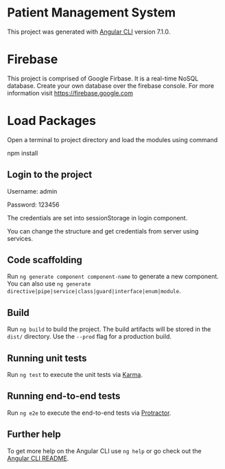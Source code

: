 # Patient Management System

This project was generated with [Angular CLI](https://github.com/angular/angular-cli) version 7.1.0.

# Firebase

This project is comprised of Google Firbase. It is a real-time NoSQL database.
Create your own database over the firebase console.
For more information visit https://firebase.google.com

# Load Packages

Open a terminal to project directory and load the modules using command

npm install

## Login to the project

Username: admin

Password: 123456

The credentials are set into sessionStorage in login component.

You can change the structure and get credentials from server using services.

## Code scaffolding

Run `ng generate component component-name` to generate a new component. You can also use `ng generate directive|pipe|service|class|guard|interface|enum|module`.

## Build

Run `ng build` to build the project. The build artifacts will be stored in the `dist/` directory. Use the `--prod` flag for a production build.

## Running unit tests

Run `ng test` to execute the unit tests via [Karma](https://karma-runner.github.io).

## Running end-to-end tests

Run `ng e2e` to execute the end-to-end tests via [Protractor](http://www.protractortest.org/).

## Further help

To get more help on the Angular CLI use `ng help` or go check out the [Angular CLI README](https://github.com/angular/angular-cli/blob/master/README.md).
